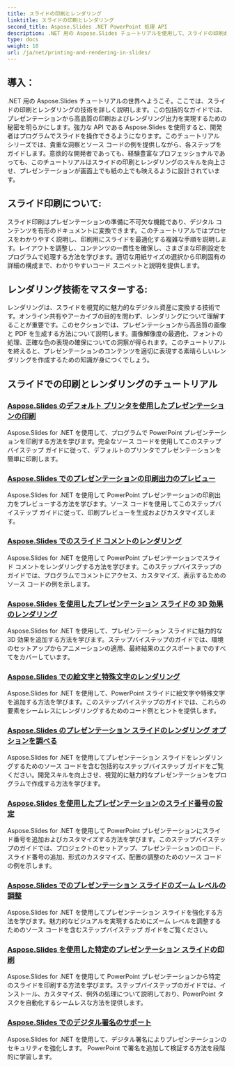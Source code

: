 ```yaml
---
title: スライドの印刷とレンダリング
linktitle: スライドの印刷とレンダリング
second_title: Aspose.Slides .NET PowerPoint 処理 API
description: .NET 用の Aspose.Slides チュートリアルを使用して、スライドの印刷およびレンダリングのスキルを強化します。高品質の出力を実現するためのテクニックを段階的に学びます。今すぐスライド操作に飛び込みましょう!
type: docs
weight: 10
url: /ja/net/printing-and-rendering-in-slides/
---
```


## 導入：

.NET 用の Aspose.Slides チュートリアルの世界へようこそ。ここでは、スライドの印刷とレンダリングの技術を詳しく説明します。この包括的なガイドでは、プレゼンテーションから高品質の印刷およびレンダリング出力を実現するための秘密を明らかにします。強力な API である Aspose.Slides を使用すると、開発者はプログラムでスライドを操作できるようになります。このチュートリアル シリーズでは、貴重な洞察とソース コードの例を提供しながら、各ステップをガイドします。意欲的な開発者であっても、経験豊富なプロフェッショナルであっても、このチュートリアルはスライドの印刷とレンダリングのスキルを向上させ、プレゼンテーションが画面上でも紙の上でも映えるように設計されています。

## スライド印刷について:

スライド印刷はプレゼンテーションの準備に不可欠な機能であり、デジタル コンテンツを有形のドキュメントに変換できます。このチュートリアルではプロセスをわかりやすく説明し、印刷用にスライドを最適化する複雑な手順を説明します。レイアウトを調整し、コンテンツの一貫性を確保し、さまざまな印刷設定をプログラムで処理する方法を学びます。適切な用紙サイズの選択から印刷固有の詳細の構成まで、わかりやすいコード スニペットと説明を提供します。

## レンダリング技術をマスターする:

レンダリングは、スライドを視覚的に魅力的なデジタル資産に変換する技術です。オンライン共有やアーカイブの目的を問わず、レンダリングについて理解することが重要です。このセクションでは、プレゼンテーションから高品質の画像と PDF を生成する方法について説明します。画像解像度の最適化、フォントの処理、正確な色の表現の確保についての洞察が得られます。このチュートリアルを終えると、プレゼンテーションのコンテンツを適切に表現する素晴らしいレンダリングを作成するための知識が身につくでしょう。

## スライドでの印刷とレンダリングのチュートリアル
### [Aspose.Slides のデフォルト プリンタを使用したプレゼンテーションの印刷](./printing-with-default-printer/)
Aspose.Slides for .NET を使用して、プログラムで PowerPoint プレゼンテーションを印刷する方法を学びます。完全なソース コードを使用してこのステップバイステップ ガイドに従って、デフォルトのプリンタでプレゼンテーションを簡単に印刷します。
### [Aspose.Slides でのプレゼンテーションの印刷出力のプレビュー](./presentation-print-preview/)
Aspose.Slides for .NET を使用して PowerPoint プレゼンテーションの印刷出力をプレビューする方法を学びます。ソース コードを使用してこのステップバイステップ ガイドに従って、印刷プレビューを生成およびカスタマイズします。
### [Aspose.Slides でのスライド コメントのレンダリング](./rendering-slide-comments/)
Aspose.Slides for .NET を使用して PowerPoint プレゼンテーションでスライド コメントをレンダリングする方法を学びます。このステップバイステップのガイドでは、プログラムでコメントにアクセス、カスタマイズ、表示するためのソース コードの例を示します。
### [Aspose.Slides を使用したプレゼンテーション スライドの 3D 効果のレンダリング](./rendering-3d-effects/)
Aspose.Slides for .NET を使用して、プレゼンテーション スライドに魅力的な 3D 効果を追加する方法を学びます。ステップバイステップのガイドでは、環境のセットアップからアニメーションの適用、最終結果のエクスポートまでのすべてをカバーしています。
### [Aspose.Slides での絵文字と特殊文字のレンダリング](./rendering-emoji-special-characters/)
Aspose.Slides for .NET を使用して、PowerPoint スライドに絵文字や特殊文字を追加する方法を学びます。このステップバイステップのガイドでは、これらの要素をシームレスにレンダリングするためのコード例とヒントを提供します。
### [Aspose.Slides のプレゼンテーション スライドのレンダリング オプションを調べる](./presentation-render-options/)
Aspose.Slides for .NET を使用してプレゼンテーション スライドをレンダリングするためのソース コードを含む包括的なステップバイステップ ガイドをご覧ください。開発スキルを向上させ、視覚的に魅力的なプレゼンテーションをプログラムで作成する方法を学びます。
### [Aspose.Slides を使用したプレゼンテーションのスライド番号の設定](./setting-slide-numbers/)
Aspose.Slides for .NET を使用して PowerPoint プレゼンテーションにスライド番号を追加およびカスタマイズする方法を学びます。このステップバイステップのガイドでは、プロジェクトのセットアップ、プレゼンテーションのロード、スライド番号の追加、形式のカスタマイズ、配置の調整のためのソース コードの例を示します。
### [Aspose.Slides でのプレゼンテーション スライドのズーム レベルの調整](./adjusting-zoom-level/)
Aspose.Slides for .NET を使用してプレゼンテーション スライドを強化する方法を学びます。魅力的なビジュアルを実現するためにズーム レベルを調整するためのソース コードを含むステップバイステップ ガイドをご覧ください。
### [Aspose.Slides を使用した特定のプレゼンテーション スライドの印刷](./printing-specific-slides/)
Aspose.Slides for .NET を使用して PowerPoint プレゼンテーションから特定のスライドを印刷する方法を学びます。ステップバイステップのガイドでは、インストール、カスタマイズ、例外の処理について説明しており、PowerPoint タスクを自動化するシームレスな方法を提供します。
### [Aspose.Slides でのデジタル署名のサポート](./digital-signature-support/)
Aspose.Slides for .NET を使用して、デジタル署名によりプレゼンテーションのセキュリティを強化します。 PowerPoint で署名を追加して検証する方法を段階的に学習します。